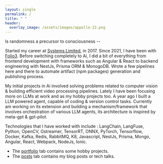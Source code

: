 ```yaml
---
layout: single
permalink: /
title: " "
header:
  overlay_image: /assets/images/appollo-13.png       
---
```

Is randomness a precursor to consciousness --

Started my career at [Systems Limited](https://www.systemsltd.com/), in 2017. Since 2021, I have been with [Folio3](https://folio3.com/). Before switching completely to Ai, I did a bit of everything from frontend development with frameworks such as Angular & React to backend engineering with NestJs, Prisma ORM & MonogoDB. Wrote a few pipelines here and there to automate artifact (npm packages) generation and publishing process. 

My initial projects in Ai involved solving problems related to computer vision & building efficient video processing pipelines. Lately I have been focusing more on LLMs at work and as my hobby projects too. A year ago I built a LLM powered agent, capable of coding & version control tasks. Currently am working on its extension and building a mechanism/framework that involves orchestration of various LLM agents, its architecture is inspired by meta-gpt & gpt-pilot.


Technologies that I have worked with include : LangChain, LangFuse, Python, OpenCV, Gstreamer, TensorRT, ONNX, PyTorch, Tensorflow, Docker, Kafka, Redis, RabbitMQ, K8, Javascript, NestJs, Prisma, Mongo, Angular, React, Webpack, NodeJs, Ionic.

+ The <a href="/portfolio/">portfolio</a> tab contains some hobby projects.
+ The <a href="/year-archive/">posts</a> tab contains my blog posts or tech talks.
